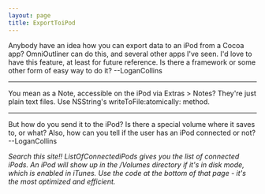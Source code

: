 ```yaml
---
layout: page
title: ExportToiPod
---
```




Anybody have an idea how you can export data to an iPod from a Cocoa app? OmniOutliner can do this, and several other apps I've seen. I'd love to have this feature, at least for future reference. Is there a framework or some other form of easy way to do it? --LoganCollins

----

You mean as a Note, accessible on the iPod via Extras > Notes? They're just plain text files. Use NSString's     writeToFile:atomically: method.

----

But how do you send it to the iPod? Is there a special volume where it saves to, or what? Also, how can you tell if the user has an iPod connected or not? --LoganCollins

*Search this site!! ListOfConnectediPods gives you the list of connected iPods. An iPod will show up in the /Volumes directory if it's in disk mode, which is enabled in iTunes. Use the code at the bottom of that page - it's the most optimized and efficient.*

